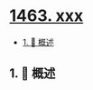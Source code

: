 # [1463. xxx](https://github.com/Tdahuyou/TNotes.leetcode/tree/main/notes/1463.%20xxx)

<!-- region:toc -->

- [1. 📝 概述](#1--概述)

<!-- endregion:toc -->

## 1. 📝 概述

